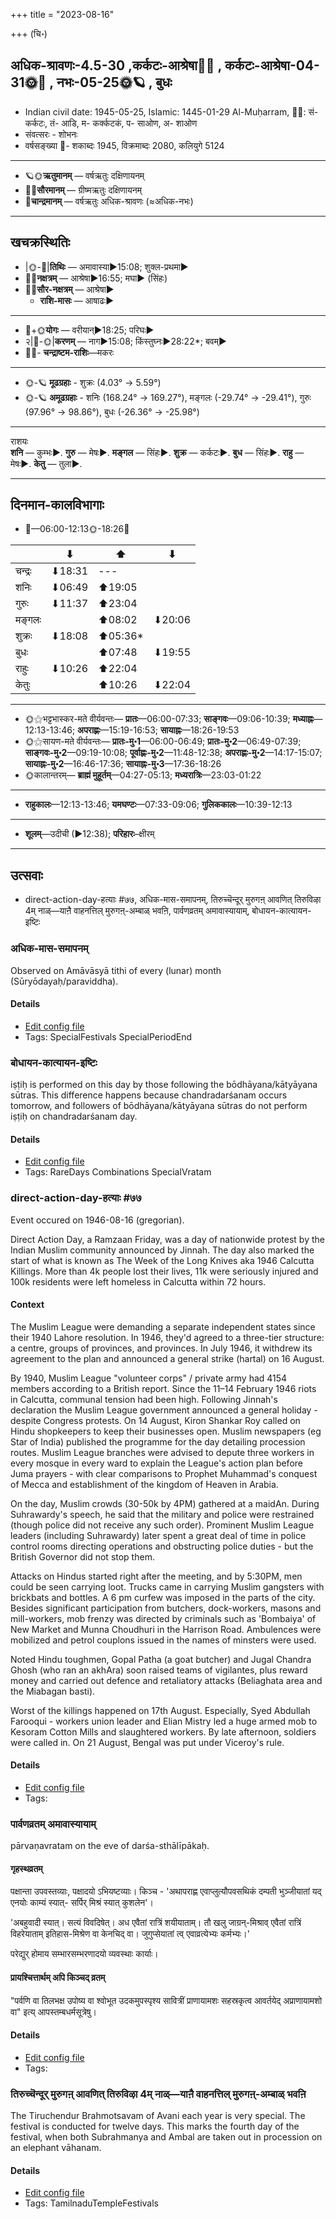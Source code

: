 +++
title = "2023-08-16"

+++
(चि॰)
## अधिक-श्रावणः-4.5-30  ,कर्कटः-आश्रेषा🌛🌌  ,  कर्कटः-आश्रेषा-04-31🌞🌌  ,  नभः-05-25🌞🪐  , बुधः
- Indian civil date: 1945-05-25, Islamic: 1445-01-29 Al-Muḥarram, 🌌🌞: सं- कर्कटः, तं- आडि, म- कर्क्कटकं, प- साओण, अ- शाओण
- संवत्सरः - शोभनः
- वर्षसङ्ख्या 🌛- शकाब्दः 1945, विक्रमाब्दः 2080, कलियुगे 5124
___________________
- 🪐🌞**ऋतुमानम्** — वर्षऋतुः दक्षिणायनम्
- 🌌🌞**सौरमानम्** — ग्रीष्मऋतुः दक्षिणायनम्
- 🌛**चान्द्रमानम्** — वर्षऋतुः अधिक-श्रावणः (≈अधिक-नभः)
___________________


## खचक्रस्थितिः
- |🌞-🌛|**तिथिः** — अमावास्या►15:08; शुक्ल-प्रथमा►  
- 🌌🌛**नक्षत्रम्** — आश्रेषा►16:55; मघा► (सिंहः)  
- 🌌🌞**सौर-नक्षत्रम्** — आश्रेषा►  
  - **राशि-मासः** — आषाढः► 
___________________
- 🌛+🌞**योगः** — वरीयान्►18:25; परिघः►  
- २|🌛-🌞|**करणम्** — नाग►15:08; किंस्तुघ्नः►28:22*; बवम्►  
- 🌌🌛- **चन्द्राष्टम-राशिः**—मकरः  
___________________
- 🌞-🪐 **मूढग्रहाः** - शुक्रः (4.03° → 5.59°)
- 🌞-🪐 **अमूढग्रहाः** - शनिः (168.24° → 169.27°), मङ्गलः (-29.74° → -29.41°), गुरुः (97.96° → 98.86°), बुधः (-26.36° → -25.98°)
___________________
राशयः  
**शनि** — कुम्भः►. **गुरु** — मेषः►. **मङ्गल** — सिंहः►. **शुक्र** — कर्कटः►. **बुध** — सिंहः►. **राहु** — मेषः►. **केतु** — तुला►. 
___________________


## दिनमान-कालविभागाः
- 🌅—06:00-12:13🌞-18:26🌇  

|      |⬇     |⬆     |⬇     |
|------|-----|-----|------|
|चन्द्रः|⬇18:31 |---|     |
|शनिः   |⬇06:49 |⬆19:05 |     |
|गुरुः  |⬇11:37 |⬆23:04 |     |
|मङ्गलः |     |⬆08:02 |⬇20:06 |
|शुक्रः |⬇18:08 |⬆05:36*|     |
|बुधः   |     |⬆07:48 |⬇19:55 |
|राहुः  |⬇10:26 |⬆22:04 |     |
|केतुः  |     |⬆10:26 |⬇22:04 |
___________________
- 🌞⚝भट्टभास्कर-मते वीर्यवन्तः— **प्रातः**—06:00-07:33; **साङ्गवः**—09:06-10:39; **मध्याह्नः**—12:13-13:46; **अपराह्णः**—15:19-16:53; **सायाह्नः**—18:26-19:53  
- 🌞⚝सायण-मते वीर्यवन्तः— **प्रातः-मु॰1**—06:00-06:49; **प्रातः-मु॰2**—06:49-07:39; **साङ्गवः-मु॰2**—09:19-10:08; **पूर्वाह्णः-मु॰2**—11:48-12:38; **अपराह्णः-मु॰2**—14:17-15:07; **सायाह्नः-मु॰2**—16:46-17:36; **सायाह्नः-मु॰3**—17:36-18:26  
- 🌞कालान्तरम्— **ब्राह्मं मुहूर्तम्**—04:27-05:13; **मध्यरात्रिः**—23:03-01:22  
___________________
- **राहुकालः**—12:13-13:46; **यमघण्टः**—07:33-09:06; **गुलिककालः**—10:39-12:13  
___________________
- **शूलम्**—उदीची (►12:38); **परिहारः**–क्षीरम्  
___________________

## उत्सवाः
- direct-action-day-हत्याः #७७, अधिक-मास-समापनम्, तिरुच्चॆन्दूर् मुरुगऩ् आवणित् तिरुविऴा 4म् नाळ्—याऩै वाहनत्तिल् मुरुगऩ्-अम्बाळ् भवऩि, पार्वणव्रतम् अमावास्यायाम्, बोधायन-कात्यायन-इष्टिः
### अधिक-मास-समापनम्

Observed on Amāvāsyā tithi of every (lunar) month (Sūryōdayaḥ/paraviddha). 



#### Details
- [Edit config file](https://github.com/jyotisham/adyatithi/blob/master/general/lunar_month/tithi/00/30/adhika-mAsa-samApanam.toml)
- Tags: SpecialFestivals SpecialPeriodEnd


### बोधायन-कात्यायन-इष्टिः



iṣṭiḥ is performed on this day by those following the bōdhāyana/kātyāyana sūtras. This difference happens because chandradarśanam occurs tomorrow, and followers of bōdhāyana/kātyāyana sūtras do not perform iṣṭiḥ on chandradarśanam day.

#### Details
- [Edit config file](https://github.com/jyotisham/adyatithi/blob/master/general/description_only/bOdhAyana-kAtyAyana-iSTiH.toml)
- Tags: RareDays Combinations SpecialVratam


### direct-action-day-हत्याः #७७

Event occured on 1946-08-16 (gregorian). 

Direct Action Day, a Ramzaan Friday, was a day of nationwide protest by the Indian Muslim community announced by Jinnah. The day also marked the start of what is known as The Week of the Long Knives aka 1946 Calcutta Killings. More than 4k people lost their lives, 11k were seriously injured and 100k residents were left homeless in Calcutta within 72 hours.

#### Context
The Muslim League were demanding a separate independent states since their 1940 Lahore resolution. In 1946, they'd agreed to a three-tier structure: a centre, groups of provinces, and provinces. In July 1946, it withdrew its agreement to the plan and announced a general strike (hartal) on 16 August.

By 1940, Muslim League "volunteer corps" / private army had 4154 members according to a British report. Since the 11–14 February 1946 riots in Calcutta, communal tension had been high. Following Jinnah's declaration the Muslim League government announced a general holiday - despite Congress protests. On 14 August, Kiron Shankar Roy called on Hindu shopkeepers to keep their businesses open. Muslim newspapers (eg Star of India) published the programme for the day detailing procession routes. Muslim League branches were advised to depute three workers in every mosque in every ward to explain the League's action plan before Juma prayers - with clear comparisons to Prophet Muhammad's conquest of Mecca and establishment of the kingdom of Heaven in Arabia.

On the day, Muslim crowds (30-50k by 4PM) gathered at a maidAn. During Suhrawardy's speech, he said that the military and police were restrained (though police did not receive any such order). Prominent Muslim League leaders (including Suhrawardy) later spent a great deal of time in police control rooms directing operations and obstructing police duties - but the British Governor did not stop them. 

Attacks on Hindus started right after the meeting, and by 5:30PM, men could be seen carrying loot. Trucks came in carrying Muslim gangsters with brickbats and bottles. A 6 pm curfew was imposed in the parts of the city. Besides significant participation from butchers, dock-workers, masons and mill-workers, mob frenzy was directed by criminals such as 'Bombaiya' of New Market and  Munna Choudhuri in the Harrison Road. Ambulences were mobilized and petrol couplons issued in the names of minsters were used.

Noted Hindu toughmen, Gopal Patha (a goat butcher) and Jugal Chandra Ghosh (who ran an akhAra) soon raised teams of vigilantes, plus reward money and carried out defence and retaliatory attacks (Beliaghata area and the Miabagan basti).

Worst of the killings happened on 17th August.  Especially, Syed Abdullah Farooqui - workers union leader and Elian Mistry led a huge armed mob to Kesoram Cotton Mills and slaughtered workers. By late afternoon, soldiers were called in. On 21 August, Bengal was put under Viceroy's rule.

#### Details
- [Edit config file](https://github.com/jyotisham/adyatithi/blob/master/mahApuruSha/xatra-later/gregorian/day/08/16/direct-action-day_hatyAH.toml)
- Tags: 


### पार्वणव्रतम् अमावास्यायाम्



pārvaṇavratam on the eve of darśa-sthālīpākaḥ.

#### गृहस्थव्रतम्
पक्षान्ता उपवस्तव्याः, पक्षादयो ऽभियष्टव्याः। किञ्च - 'अथापराह्ण एवाप्लुत्यौपवसथिकं दम्पती भुञ्जीयातां यद् एनयोः काम्यं स्यात्- सर्पिर् मिश्रं स्यात् कुशलेन'।  

'अबहुवादी स्यात्। सत्यं विवदिषेत्। अध एवैतां रात्रिं शयीयाताम्। तौ खलु जाग्रन्-मिश्राव् एवैतां रात्रिं विहरेयाताम् इतिहास-मिश्रेण वा केनचिद् वा। जुगुप्सेयातां त्व् एवाव्रत्येभ्यः कर्मभ्यः।' 

परेद्युर् होमाय सम्भारसम्भरणादयो व्यवस्थाः कार्याः।

#### प्रायश्चित्तार्थम् अपि किञ्चद् व्रतम्
"पर्वणि वा तिलभक्ष उपोष्य वा श्वोभूत उदकमुपस्पृश्य सावित्रीं प्राणायामशः सहस्रकृत्व आवर्तयेद् अप्राणायामशो वा" इत्य् आपस्तम्बधर्मसूत्रेषु।

#### Details
- [Edit config file](https://github.com/jyotisham/adyatithi/blob/master/gRhya/general/relative_event/sthAlIpAkaH_1/offset__-1/pArvaNa-vratam_30.toml)
- Tags: 


### तिरुच्चॆन्दूर् मुरुगऩ् आवणित् तिरुविऴा 4म् नाळ्—याऩै वाहनत्तिल् मुरुगऩ्-अम्बाळ् भवऩि



The Tiruchendur Brahmotsavam of Avani each year is very special. The festival is conducted for twelve days. This marks the fourth day of the festival, when both Subrahmanya and Ambal are taken out in procession on an elephant vāhanam.

#### Details
- [Edit config file](https://github.com/jyotisham/adyatithi/blob/master/temples/Tamil/relative_event/tiruccendUr_AvaNit_tiruvizhA_nir2aivu/offset__-8/tiruccendUr_murugan2_AvaNit_tiruvizhA_4m_nAL.toml)
- Tags: TamilnaduTempleFestivals



